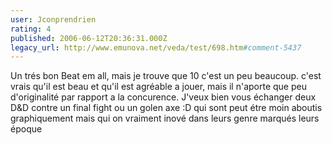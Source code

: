 ```yaml
---
user: Jconprendrien
rating: 4
published: 2006-06-12T20:36:31.000Z
legacy_url: http://www.emunova.net/veda/test/698.htm#comment-5437
---
```

Un trés bon Beat em all, mais je trouve que 10 c'est un peu beaucoup. c'est vrais qu'il est beau et qu'il est agréable a jouer, mais il n'aporte que peu d'originalité par rapport a la concurence. J'veux bien vous échanger deux D&D contre un final fight ou un golen axe :D qui sont peut étre moin aboutis graphiquement mais qui on vraiment inové dans leurs genre marqués leurs époque